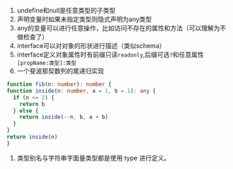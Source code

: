 1. undefine和null是任意类型的子类型
1. 声明变量时如果未指定类型则隐式声明为any类型
1. any的变量可以进行任意操作，比如访问不存在的属性和方法（可以理解为不做检查了）
1. interface可以对对象的形状进行描述（类似schema）
1. interface定义对象属性时有前缀只读`readonly`,后缀可选`?`和任意属性`[propName:类型]:类型`
1. 一个斐波那契数列的尾递归实现

  ```typescript
function fib(n: number): number {
  function inside(n: number, a = 1, b = 1): any {
    if (n <= 2) {
      return b
    } else {
      return inside(--n, b, a + b)
    }
  }
  return inside(n)
}
```

1. 类型别名与字符串字面量类型都是使用 type 进行定义。
